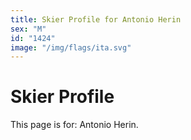 ```yaml
---
title: Skier Profile for Antonio Herin
sex: "M"
id: "1424"
image: "/img/flags/ita.svg" 
---
```


# Skier Profile

This page is for: Antonio Herin.
    